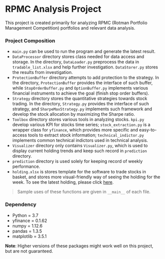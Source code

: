 # RPMC Analysis Project

This project is created primarily for analyzing RPMC 
(Rotman Portfolio Management Competition) portfolios and relevant data analysis.

### Project Composition

- `main.py` can be used to run the program and generate the latest result.
- `DataProcessor` directory stores class needed for data access and storage.
In the directory, `DataLoader.py` preprocess the data in `tradable_list.xlsx` and
help further investigation. `DataStorer.py` stores the results from investigation.
- `ProtectionBuffer` directory attempts to add protection to the strategy. In the
directory, `ProtectionBuffer` provides the interface of such buffer, while
`StopOrderBuffer.py` and `OptionBuffer.py` implements various financial
instruments to achieve the goal (finish stop order buffers).
- `Strategy` directory stores the quantitative strategies towards stock trading.
In the directory, `Strategy.py` provides the interface of such strategy, and
`SharpeMaxStrategy.py` implements such framework and develop the stock
allocation by maximizing the Sharpe ratio.
- `Toolbox` directory stores various tools in analyzing stocks. `kpi.py` develop
various KPI for stocks time series; `stock_extraction.py` is a wrapper class for
`yfinance`, which provides more specific and easy-to-access tools to extract
stock information; `technical_indictor.py` implements common technical indictors
used in technical analysis.
- `Visualizer` directory only contains `Visualizer.py`, which is used to display
current holding trends and keep such record in `prediction` directory.
- `prediction` directory is used solely for keeping record of weekly performance.
- `holding.xlsx` is stores template for the software to trade stocks in basket, 
and stores more visual-friendly way of seeing the holding for the week. To see
the latest holding, please click [here](https://docs.google.com/spreadsheets/d/1hS4vtC7ekVef1fdf1KDb7DbemyOiqfgz3OZ62vxrTNM/edit#gid=0).

> Sample uses of these functions are given in `__main__` of each file.

### Dependency
- Python = 3.7
- yfinance = 0.1.62
- numpy = 1.12.6
- pandas = 1.3.5
- matplotlib = 3.5.1

**Note**: Higher versions of these packages might work well on this project, but are not guaranteed.
